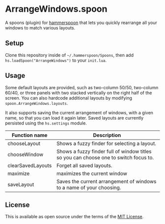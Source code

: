# ArrangeWindows.spoon

A spoons (plugin) for [hammerspoon](https://www.hammerspoon.org) that lets you quickly rearrange all your windows to match various layouts.

## Setup

Clone this repository inside of `~/.hammerspoon/Spoons`, then add `hs.loadSpoon("ArrangeWindows")` to your `init.lua`.

## Usage

Some default layouts are provided, such as two-column 50/50, two-column 60/40, or three panels with two stacked vertically on the right half of the screen.
You can also hardcode additional layouts by modifying `spoon.ArrangeWindows.layouts`.

It also supports saving the current arrangement of windows, with a given name, so that you can load it again later.
Saved layouts are currently persisted using the `hs.settings` module.

|Function name|Description|
|---|---|
|chooseLayout|Shows a fuzzy finder for selecting a layout.|
|chooseWindow|Shows a fuzzy finder full of window titles so you can choose one to switch focus to.|
|clearSavedLayouts|Forget all saved layouts.|
|maximize|maximizes the current window|
|saveLayout|Saves the current arrangement of windows to a name of your choosing.|

## License

This is available as open source under the terms of the [MIT License](https://opensource.org/licenses/MIT).
